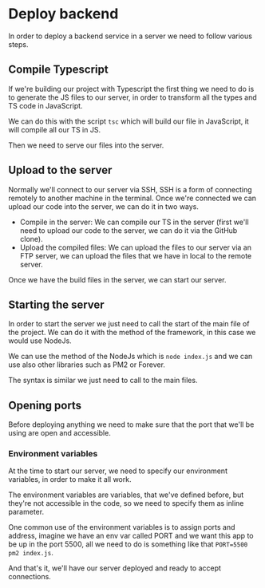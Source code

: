 # Deploy backend

In order to deploy a backend service in a server we need to follow various steps.

## Compile Typescript

If we're building our project with Typescript the first thing we need to do is to generate the JS files to our server, in order to transform all the types and TS code in JavaScript.

We can do this with the script `tsc` which will build our file in JavaScript, it will compile all our TS in JS.

Then we need to serve our files into the server.

## Upload to the server

Normally we'll connect to our server via SSH, SSH is a form of connecting remotely to another machine in the terminal. Once we're connected we can upload our code into the server, we can do it in two ways.

* Compile in the server: We can compile our TS in the server \(first we'll need to upload our code to the server, we can do it via the GitHub clone\).
* Upload the compiled files: We can upload the files to our server via an FTP server, we can upload the files that we have in local to the remote server.

Once we have the build files in the server, we can start our server.

## Starting the server

In order to start the server we just need to call the start of the main file of the project. We can do it with the method of the framework, in this case we would use NodeJs.

We can use the method of the NodeJs which is `node index.js` and we can use also other libraries such as PM2 or Forever.

The syntax is similar we just need to call to the main files.

## Opening ports

Before deploying anything we need to make sure that the port that we'll be using are open and accessible.

### Environment variables

At the time to start our server, we need to specify our environment variables, in order to make it all work. 

The environment variables are variables, that we've defined before, but they're not accessible in the code, so we need to specify them as inline parameter.

One common use of the environment variables is to assign ports and address, imagine we have an env var called PORT and we want this app to be up in the port 5500, all we need to do is something like that `PORT=5500 pm2 index.js`.



And that's it, we'll have our server deployed and ready to accept connections.

